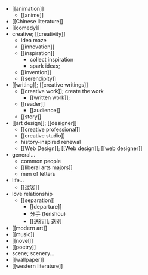 - [[animation]]
    - [[anime]]
- [[Chinese literature]]
- [[comedy]]
- creative; [[creativity]]
    - idea maze
    - [[innovation]]
    - [[inspiration]]
        - collect inspiration
        - spark ideas; 
    - [[invention]]
    - [[serendipity]]
- [[writing]]; [[creative writings]]
    - [[creative work]]; create the work
        - [[written work]];
    - [[reader]]
        - [[audience]]
    - [[story]]
- [[art design]]; [[designer]]
    - [[creative professional]]
    - [[creative studio]]
    - history-inspired renewal
    - [[Web Design]]; [[Web design]]; [[web designer]]
- general...
    - common people
    - [[liberal arts majors]]
    - men of letters
- life...
    - [[过客]]
- love relationship
    - [[separation]]
        - [[departure]]
        - 分手 (fenshou)
        - [[送行]]; 送别
- [[modern art]]
- [[music]]
- [[novel]]
- [[poetry]]
- scene; scenery...
- [[wallpaper]]
- [[western literature]]
